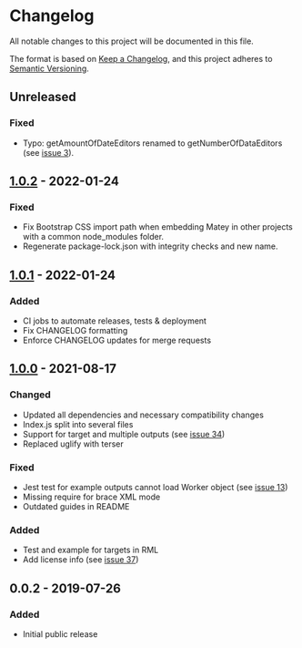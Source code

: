 # Changelog

All notable changes to this project will be documented in this file.

The format is based on [Keep a Changelog](https://keepachangelog.com/en/1.0.0/), and this project adheres
to [Semantic Versioning](https://semver.org/spec/v2.0.0.html).

## Unreleased

### Fixed
- Typo: getAmountOfDateEditors renamed to getNumberOfDataEditors (see [issue 3](https://github.com/RMLio/matey/issues/2)).

## [1.0.2] - 2022-01-24

### Fixed
- Fix Bootstrap CSS import path when embedding Matey in other projects with a common node_modules folder.
- Regenerate package-lock.json with integrity checks and new name.

## [1.0.1] - 2022-01-24

### Added
- CI jobs to automate releases, tests & deployment
- Fix CHANGELOG formatting
- Enforce CHANGELOG updates for merge requests

## [1.0.0] - 2021-08-17

### Changed
- Updated all dependencies and necessary compatibility changes
- Index.js split into several files
- Support for target  and multiple outputs (see [issue 34](https://gitlab.ilabt.imec.be/yarrrml/matey/-/issues/34))
- Replaced uglify with terser

### Fixed
- Jest test for example outputs cannot load Worker object (see [issue 13](https://gitlab.ilabt.imec.be/yarrrml/matey/-/issues/13))
- Missing require for brace XML mode
- Outdated guides in README

### Added
- Test and example for targets in RML 
- Add license info (see [issue 37](https://gitlab.ilabt.imec.be/yarrrml/matey/-/issues/37))

## 0.0.2 - 2019-07-26

### Added
- Initial public release

[1.0.2]: https://github.com/RMLio/matey/compare/v1.0.1...v1.0.2
[1.0.1]: https://github.com/RMLio/matey/compare/v1.0.0...v1.0.1
[1.0.0]: https://github.com/RMLio/matey/compare/v0.0.2...v1.0.0
